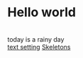 # Hello world
<br/>today is a rainy day<br/>
[text setting](https://emilyvictoriawyatt.github.io/Coding/sketch_2704_textsetting/)
[Skeletons](https://emilyvictoriawyatt.github.io/Coding/Skeletons/)

